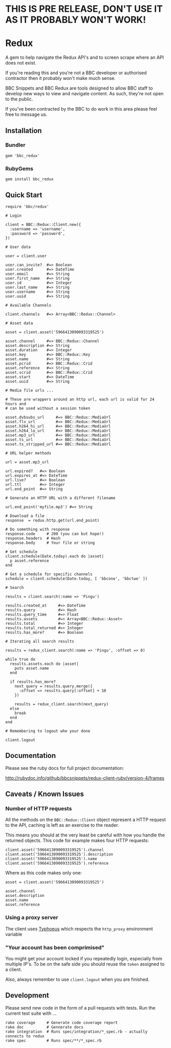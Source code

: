 # THIS IS PRE RELEASE, DON'T USE IT AS IT PROBABLY WON'T WORK!

# Redux

A gem to help navigate the Redux API's and to screen scrape where an API does
not exist.

If you're reading this and you're not a BBC developer or authorised contractor
then it probably won't make much sense.

BBC Snippets and BBC Redux are tools designed to allow BBC staff to develop new
ways to view and navigate content. As such, they're not open to the public.

If you've been contracted by the BBC to do work in this area please feel free
to message us.

## Installation

### Bundler

    gem 'bbc_redux'

### RubyGems

    gem install bbc_redux

## Quick Start

    require 'bbc/redux'

    # Login

    client = BBC::Redux::Client.new({
      :username => 'username',
      :password => 'password',
    })

    # User data

    user = client.user
    
    user.can_invite?  #=> Boolean
    user.created      #=> DateTime
    user.email        #=> String
    user.first_name   #=> String
    user.id           #=> Integer
    user.last_name    #=> String
    user.username     #=> String
    user.uuid         #=> String

    # Available Channels

    client.channels   #=> Array<BBC::Redux::Channel>

    # Asset data

    asset = client.asset('5966413090093319525')
    
    asset.channel     #=> BBC::Redux::Channel
    asset.description #=> String
    asset.duration    #=> Integer
    asset.key         #=> BBC::Redux::Key
    asset.name        #=> String
    asset.pcrid       #=> BBC::Redux::Crid
    asset.reference   #=> String
    asset.scrid       #=> BBC::Redux::Crid
    asset.start       #=> DateTime
    asset.uuid        #=> String

    # Media file urls ...

    # These are wrappers around an http url, each url is valid for 24 hours and
    # can be used without a session token

    asset.dvbsubs_url     #=> BBC::Redux::MediaUrl
    asset.flv_url         #=> BBC::Redux::MediaUrl
    asset.h264_hi_url     #=> BBC::Redux::MediaUrl
    asset.h264_lo_url     #=> BBC::Redux::MediaUrl
    asset.mp3_url         #=> BBC::Redux::MediaUrl
    asset.ts_url          #=> BBC::Redux::MediaUrl
    asset.ts_stripped_url #=> BBC::Redux::MediaUrl

    # URL helper methods

    url = asset.mp3_url
    
    url.expired?   #=> Boolean
    url.expires_at #=> DateTime
    url.live?      #=> Boolean
    url.ttl        #=> Integer
    url.end_point  #=> String

    # Generate an HTTP URL with a different filename
    
    url.end_point('myfile.mp3') #=> String
    
    # Download a file
    response  = redux.http.get(url.end_point)

    # Do something with response
    response.code     # 200 (you can but hope!)
    response.headers  # Hash
    response.body     # Your file or string

    # Get schedule
    client.schedule(Date.today).each do |asset|
      p asset.reference
    end

    # Get a schedule for specific channels
    schedule = client.schedule(Date.today, [ 'bbcone', 'bbctwo' ])

    # Search 

    results = client.search(:name => 'Pingu')
    
    results.created_at     #=> DateTime
    results.query          #=> Hash
    results.query_time     #=> Float
    results.assets         #=> Array<BBC::Redux::Asset>
    results.total          #=> Integer
    results.total_returned #=> Integer
    results.has_more?      #=> Boolean

    # Iterating all search results

    results = redux_client.search(:name => 'Pingu', :offset => 0)

    while true do
      results.assets.each do |asset|
        puts asset.name
      end

      if results.has_more?
        next_query = results.query.merge({
          :offset => results.query[:offset] + 10
        })

        results = redux_client.search(next_query)
      else
        break
      end
    end

    # Remembering to logout whe your done

    client.logout

## Documentation

Please see the ruby docs for full project documentation:

http://rubydoc.info/github/bbcsnippets/redux-client-ruby/version-4/frames

## Caveats / Known Issues

### Number of HTTP requests

All the methods on the `BBC::Redux::Client` object represent a HTTP request to
the API, caching is left as an exercise to the reader.

This means you should at the very least be careful with how you handle the
returned objects. This code for example makes four HTTP requests:

    client.asset('5966413090093319525').channel
    client.asset('5966413090093319525').description
    client.asset('5966413090093319525').name
    client.asset('5966413090093319525').reference

Where as this code makes only one:

    asset = client.asset('5966413090093319525')
    
    asset.channel
    asset.description
    asset.name
    asset.reference

### Using a proxy server

The client uses [Typhoeus](https://github.com/dbalatero/typhoeus) which
respects the `http_proxy` environment variable

### "Your account has been comprimised"

You might get your account locked if you repeatedly login, especially from
multiple IP's. To be on the safe side you should reuse the `token` assigned to
a client.

Also, always remember to use `client.logout` when you are finished.

## Development

Please send new code in the form of a pull requests with tests. Run the current
test suite with ...

    rake coverage     # Generate code coverage report
    rake doc          # Gennerate docs
    rake integration  # Runs spec/integration/*_spec.rb - actually connects to redux
    rake spec         # Runs spec/**/*_spec.rb

